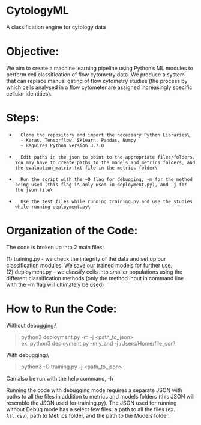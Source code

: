 # CytologyML
A classification engine for cytology data

# Objective:
We aim to create a machine learning pipeline using Python’s ML modules to perform cell classification of flow cytometry data. We produce a system that can replace manual gating of flow cytometry studies (the process by which cells analysed in a flow cytometer are assigned increasingly specific cellular identities).

# Steps:
-       Clone the repository and import the necessary Python Libraries\
        - Keras, Tensorflow, Sklearn, Pandas, Numpy
        - Requires Python version 3.7.0
-       Edit paths in the json to point to the appropriate files/folders. You may have to create paths to the models and metrics folders, and the evaluation_matrix.txt file in the metrics folder\
-       Run the script with the –O flag for debugging, -m for the method being used (this flag is only used in deployment.py), and –j for the json file\
-       Use the test files while running training.py and use the studies while running deployment.py\

# Organization of the Code:
The code is broken up into 2 main files:

(1) training.py - we check the integrity of the data and set up our classification modules. We save our trained models for further use.\
(2) deployment.py – we classify cells into smaller populations using the different classification methods (only the method input in command line with the –m flag will ultimately be used)


# How to Run the Code:
Without debugging:\
> python3 deployment.py -m <method> -j <path_to_json>\
ex. python3 deployment.py -m y_and -j /Users/Home/file.json\

With debugging:\
> python3 -O training.py -j <path_to_json>

Can also be run with the help command, -h

Running the code with debugging mode requires a separate JSON with paths to all the files in addition to metrics and models folders (this JSON will resemble the JSON used for training.py). The JSON used for running without Debug mode has a select few files: a path to all the files (ex. `All.csv`), path to Metrics folder, and the path to the Models folder.
